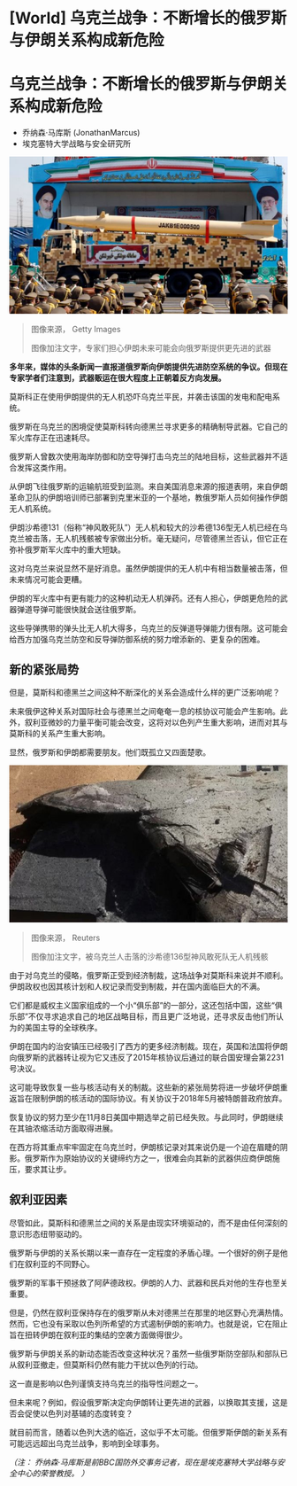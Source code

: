 # [World] 乌克兰战争：不断增长的俄罗斯与伊朗关系构成新危险

#  乌克兰战争：不断增长的俄罗斯与伊朗关系构成新危险

  * 乔纳森·马库斯 (JonathanMarcus) 
  * 埃克塞特大学战略与安全研究所 


![德黑兰伊朗阅兵式，2022年9月](_127329158_a767477e-db29-40c7-846a-6ceb49ff835b.jpg)

> 图像来源，  Getty Images
>
> 图像加注文字，专家们担心伊朗未来可能会向俄罗斯提供更先进的武器

**多年来，媒体的头条新闻一直报道俄罗斯向伊朗提供先进防空系统的争议。但现在专家学者们注意到，武器贩运在很大程度上正朝着反方向发展。**

莫斯科正在使用伊朗提供的无人机恐吓乌克兰平民，并袭击该国的发电和配电系统。

俄罗斯在乌克兰的困境促使莫斯科转向德黑兰寻求更多的精确制导武器。它自己的军火库存正在迅速耗尽。

俄罗斯人曾数次使用海岸防御和防空导弹打击乌克兰的陆地目标，这些武器并不适合发挥这类作用。

从伊朗飞往俄罗斯的运输航班受到监测。来自美国消息来源的报道表明，来自伊朗革命卫队的伊朗培训师已部署到克里米亚的一个基地，教俄罗斯人员如何操作伊朗无人机系统。

伊朗沙希德131（俗称“神风敢死队”）无人机和较大的沙希德136型无人机已经在乌克兰被击落，无人机残骸被专家做出分析。毫无疑问，尽管德黑兰否认，但它正在弥补俄罗斯军火库中的重大短缺。

这对乌克兰来说显然不是好消息。虽然伊朗提供的无人机中有相当数量被击落，但未来情况可能会更糟。

伊朗的军火库中有更有能力的这种机动无人机弹药。还有人担心，伊朗更危险的武器弹道导弹可能很快就会送往俄罗斯。

这些导弹携带的弹头比无人机大得多，乌克兰的反弹道导弹能力很有限。这可能会给西方加强乌克兰防空和反导弹防御系统的努力增添新的、更复杂的困难。

##  新的紧张局势

但是，莫斯科和德黑兰之间这种不断深化的关系会造成什么样的更广泛影响呢？

未来俄伊这种关系对国际社会与德黑兰之间奄奄一息的核协议可能会产生影响。此外，叙利亚微妙的力量平衡可能会改变，这将对以色列产生重大影响，进而对其与莫斯科的关系产生重大影响。

显然，俄罗斯和伊朗都需要朋友。他们既孤立又四面楚歌。

![被乌克兰人击落的沙希德136型神风敢死队无人机残骸](_127329159_4d75a42b-ee38-4a61-b8bd-8fdb9edc3112.jpg)

> 图像来源，  Reuters
>
> 图像加注文字，被乌克兰人击落的沙希德136型神风敢死队无人机残骸

由于对乌克兰的侵略，俄罗斯正受到经济制裁，这场战争对莫斯科来说并不顺利。伊朗政权也因其核计划和人权记录而受到制裁，并在国内面临巨大的不满。

它们都是威权主义国家组成的一个小“俱乐部”的一部分，这还包括中国，这些“俱乐部”不仅寻求追求自己的地区战略目标，而且更广泛地说，还寻求反击他们所认为的美国主导的全球秩序。

伊朗在国内的治安镇压已经吸引了西方的更多经济制裁。现在，英国和法国将伊朗向俄罗斯的武器转让视为它又违反了2015年核协议后通过的联合国安理会第2231号决议。

这可能导致恢复一些与核活动有关的制裁。这些新的紧张局势将进一步破坏伊朗重返旨在限制伊朗的核活动的国际协议。有关协议于2018年5月被特朗普政府放弃。

恢复协议的努力至少在11月8日美国中期选举之前已经失败。与此同时，伊朗继续在其铀浓缩活动方面取得进展。

在西方将其重点牢牢固定在乌克兰时，伊朗核记录对其来说仍是一个迫在眉睫的阴影。俄罗斯作为原始协议的关键缔约方之一，很难会向其新的武器供应商伊朗施压，要求其让步。

##  叙利亚因素

尽管如此，莫斯科和德黑兰之间的关系是由现实环境驱动的，而不是由任何深刻的意识形态纽带驱动的。

俄罗斯与伊朗的关系长期以来一直存在一定程度的矛盾心理。一个很好的例子是他们在叙利亚的不同野心。

俄罗斯的军事干预拯救了阿萨德政权。伊朗的人力、武器和民兵对他的生存也至关重要。

但是，仍然在叙利亚保持存在的俄罗斯从未对德黑兰在那里的地区野心充满热情。然而，它也没有采取以色列所希望的方式遏制伊朗的影响力。也就是说，它在阻止旨在扭转伊朗在叙利亚的集结的空袭方面做得很少。

俄罗斯与伊朗关系的新动态能否改变这种状况？虽然一些俄罗斯防空部队和部队已从叙利亚撤走，但莫斯科仍然有能力干扰以色列的行动。

这一直是影响以色列谨慎支持乌克兰的指导性问题之一。

但未来呢？例如，假设俄罗斯决定向伊朗转让更先进的武器，以换取其支援，这是否会促使以色列对基辅的态度转变？

就目前而言，随着以色列大选的临近，这似乎不太可能。但俄罗斯伊朗的新关系有可能远远超出乌克兰战争，影响到全球事务。

_（注：_ _乔纳森·马库斯是前BBC国防外交事务记者，现在是埃克塞特大学战略与安全中心的荣誉教授。_ _）_


